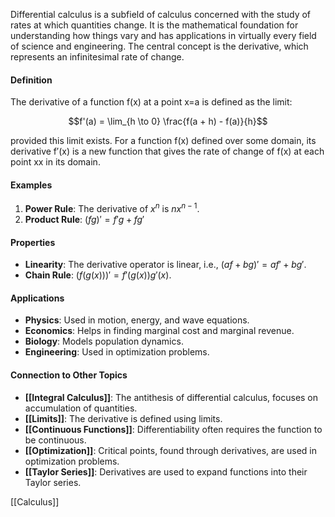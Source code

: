 Differential calculus is a subfield of calculus concerned with the study of rates at which quantities change. It is the mathematical foundation for understanding how things vary and has applications in virtually every field of science and engineering. The central concept is the derivative, which represents an infinitesimal rate of change.

#### Definition

The derivative of a function f(x) at a point x=a is defined as the limit:

$$f'(a) = \lim_{h \to 0} \frac{f(a + h) - f(a)}{h}$$

provided this limit exists. For a function f(x) defined over some domain, its derivative f′(x) is a new function that gives the rate of change of f(x) at each point xx in its domain.

#### Examples

1. **Power Rule**: The derivative of $x^n$ is $nx^{n−1}$.
2. **Product Rule**: $(fg)'=f'g+fg'$

#### Properties

- **Linearity**: The derivative operator is linear, i.e., $(af + bg)' = af' + bg'$.
- **Chain Rule**: $(f(g(x)))'=f'(g(x))g'(x)$.

#### Applications

- **Physics**: Used in motion, energy, and wave equations.
- **Economics**: Helps in finding marginal cost and marginal revenue.
- **Biology**: Models population dynamics.
- **Engineering**: Used in optimization problems.

#### Connection to Other Topics

- **[[Integral Calculus]]**: The antithesis of differential calculus, focuses on accumulation of quantities.
- **[[Limits]]**: The derivative is defined using limits.
- **[[Continuous Functions]]**: Differentiability often requires the function to be continuous.
- **[[Optimization]]**: Critical points, found through derivatives, are used in optimization problems.
- **[[Taylor Series]]**: Derivatives are used to expand functions into their Taylor series.

[[Calculus]]
